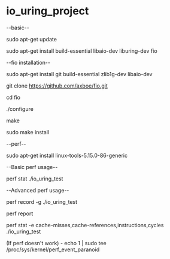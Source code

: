 # io_uring_project
--basic--

sudo apt-get update

sudo apt-get install build-essential libaio-dev liburing-dev fio


--fio installation--

sudo apt-get install git build-essential zlib1g-dev libaio-dev

git clone https://github.com/axboe/fio.git

cd fio

./configure

make

sudo make install

--perf--

sudo apt-get install linux-tools-5.15.0-86-generic

--Basic perf usage--

perf stat ./io_uring_test

--Advanced perf usage--

perf record -g ./io_uring_test

perf report

perf stat -e cache-misses,cache-references,instructions,cycles ./io_uring_test

(If perf doesn't work) - echo 1 | sudo tee /proc/sys/kernel/perf_event_paranoid 
